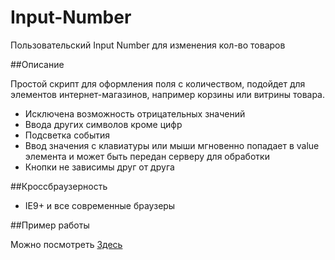 Input-Number
============

Пользовательский Input Number для изменения кол-во товаров

##Описание

Простой скрипт для оформления поля с количеством, подойдет для элементов интернет-магазинов,
например корзины или витрины товара.

- Исключена возможность отрицательных значений
- Ввода других символов кроме цифр
- Подсветка события
- Ввод значения с клавиатуры или мыши мгновенно попадает в value элемента и может быть передан серверу для обработки
- Кнопки не зависимы друг от друга

##Кроссбраузерность

- IE9+ и все современные браузеры

##Пример работы

Можно посмотреть <a href="http://example.web-ulyanov.ru/frontend/input-number">Здесь</a>

